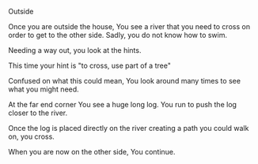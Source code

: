 Outside

Once you are outside the house, You see a river that you need to cross on order to get to the other side. Sadly, you do not know how to swim.

Needing a way out, you look at the hints.

This time your hint is "to cross, use part of a tree"

Confused on what this could mean, You look around many times to see what you might need.

At the far end corner You see a huge long log. You run to push the log closer to the river.

Once the log is placed directly on the river creating a path you could walk on, you cross.

When you are now on the other side, You continue.

